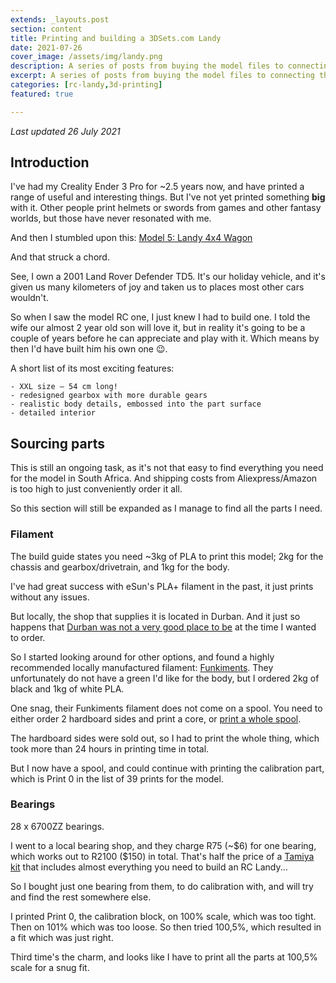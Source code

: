 ```yaml
---
extends: _layouts.post
section: content
title: Printing and building a 3DSets.com Landy
date: 2021-07-26
cover_image: /assets/img/landy.png
description: A series of posts from buying the model files to connecting the battery one day.
excerpt: A series of posts from buying the model files to connecting the battery one day.
categories: [rc-landy,3d-printing]
featured: true

---
```


*Last updated 26 July 2021*

## Introduction

I've had my Creality Ender 3 Pro for ~2.5 years now, and have printed a range of useful and interesting things. But I've not yet printed something **big** with it. Other people print helmets or swords from games and other fantasy worlds, but those have never resonated with me.

And then I stumbled upon this: [Model 5: Landy 4x4 Wagon](https://www.3dsets.com/product/model-5-landy-4x4-wagon/)

And that struck a chord.

See, I own a 2001 Land Rover Defender TD5. It's our holiday vehicle, and it's given us many kilometers of joy and taken us to places most other cars wouldn't.

So when I saw the model RC one, I just knew I had to build one. I told the wife our almost 2 year old son will love it, but in reality it's going to be a couple of years before he can appreciate and play with it. Which means by then I'd have built him his own one 😉.

A short list of its most exciting features:
```
- XXL size – 54 cm long!
- redesigned gearbox with more durable gears
- realistic body details, embossed into the part surface
- detailed interior
```

## Sourcing parts

This is still an ongoing task, as it's not that easy to find everything you need for the model in South Africa. And shipping costs from Aliexpress/Amazon is too high to just conveniently order it all.

So this section will still be expanded as I manage to find all the parts I need.

### Filament
The build guide states you need ~3kg of PLA to print this model; 2kg for the chassis and gearbox/drivetrain, and 1kg for the body.

I've had great success with eSun's PLA+ filament in the past, it just prints without any issues.

But locally, the shop that supplies it is located in Durban. And it just so happens that [Durban was not a very good place to be](https://www.bbc.com/news/world-africa-57822460) at the time I wanted to order.

So I started looking around for other options, and found a highly recommended locally manufactured filament: [Funkiments](https://www.funkiments.co.za/). They unfortunately do not have a green I'd like for the body, but I ordered 2kg of black and 1kg of white PLA.

One snag, their Funkiments filament does not come on a spool. You need to either order 2 hardboard sides and print a core, or [print a whole spool](https://www.funkiments.co.za/2020/11/12/how-to-use-our-printed-filament-spool/).

The hardboard sides were sold out, so I had to print the whole thing, which took more than 24 hours in printing time in total.

<x-image src="/assets/img/funkiments_spool.jpg" title="Funkiments printed spool, with black PLA loaded" />

But I now have a spool, and could continue with printing the calibration part, which is Print 0 in the list of 39 prints for the model.

### Bearings

28 x 6700ZZ bearings.

I went to a local bearing shop, and they charge R75 (~\$6) for one bearing, which works out to R2100 (\$150) in total. That's half the price of a [Tamiya kit](https://jixhobbies.co.za/collections/r-c-crawler-trucks/products/tam58657) that includes almost everything you need to build an RC Landy...

So I bought just one bearing from them, to do calibration with, and will try and find the rest somewhere else.

I printed Print 0, the calibration block, on 100% scale, which was too tight. Then on 101% which was too loose. So then tried 100,5%, which resulted in a fit which was just right.

<x-image src="/assets/img/calibration.png" title="Calibration prints" />

Third time's the charm, and looks like I have to print all the parts at 100,5% scale for a snug fit.